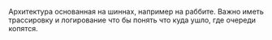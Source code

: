 Архитектура основанная на шиннах, например на раббите.
Важно иметь трассировку и логирование что бы понять что куда ушло, где очереди копятся.